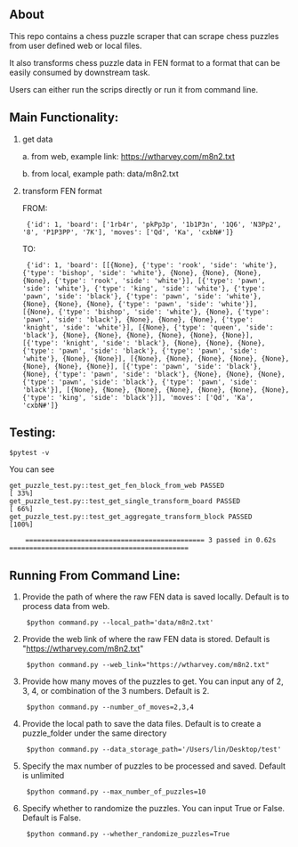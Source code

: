 ## About
This repo contains a chess puzzle scraper that can scrape chess puzzles from user defined web or local files. 

It also transforms chess puzzle data in FEN format to a format that can be easily consumed by downstream task.

Users can either run the scrips directly or run it from command line. 

## Main Functionality:

1. get data

	a. from web,  example link: https://wtharvey.com/m8n2.txt
	
	b. from local, example path: data/m8n2.txt
	
2. transform FEN format 

	FROM: 
	
		{'id': 1, 'board': ['1rb4r', 'pkPp3p', '1b1P3n', '1Q6', 'N3Pp2', '8', 'P1P3PP', '7K'], 'moves': ['Qd', 'Ka', 'cxbN#']}
	
	TO:
	
		{'id': 1, 'board': [[{None}, {'type': 'rook', 'side': 'white'}, {'type': 'bishop', 'side': 'white'}, {None}, {None}, {None}, {None}, {'type': 'rook', 'side': 'white'}], [{'type': 'pawn', 'side': 'white'}, {'type': 'king', 'side': 'white'}, {'type': 'pawn', 'side': 'black'}, {'type': 'pawn', 'side': 'white'}, {None}, {None}, {None}, {'type': 'pawn', 'side': 'white'}], [{None}, {'type': 'bishop', 'side': 'white'}, {None}, {'type': 'pawn', 'side': 'black'}, {None}, {None}, {None}, {'type': 'knight', 'side': 'white'}], [{None}, {'type': 'queen', 'side': 'black'}, {None}, {None}, {None}, {None}, {None}, {None}], [{'type': 'knight', 'side': 'black'}, {None}, {None}, {None}, {'type': 'pawn', 'side': 'black'}, {'type': 'pawn', 'side': 'white'}, {None}, {None}], [{None}, {None}, {None}, {None}, {None}, {None}, {None}, {None}], [{'type': 'pawn', 'side': 'black'}, {None}, {'type': 'pawn', 'side': 'black'}, {None}, {None}, {None}, {'type': 'pawn', 'side': 'black'}, {'type': 'pawn', 'side': 'black'}], [{None}, {None}, {None}, {None}, {None}, {None}, {None}, {'type': 'king', 'side': 'black'}]], 'moves': ['Qd', 'Ka', 'cxbN#']}
		
## Testing:


	$pytest -v
	
You can see
	
	get_puzzle_test.py::test_get_fen_block_from_web PASSED                                                [ 33%]
	get_puzzle_test.py::test_get_single_transform_board PASSED                                            [ 66%]
	get_puzzle_test.py::test_get_aggregate_transform_block PASSED                                         [100%]
		
		============================================= 3 passed in 0.62s =============================================
		

	
## Running From Command Line:

1. Provide the path of where the raw FEN data is saved locally. Default is to process data from web.

		$python command.py --local_path='data/m8n2.txt'
		
2. Provide the web link of where the raw FEN data is stored. Default is "https://wtharvey.com/m8n2.txt"
                       
        $python command.py --web_link="https://wtharvey.com/m8n2.txt"
        
3. Provide how many moves of the puzzles to get. You can input any of 2, 3, 4, or combination of the 3 numbers. Default is 2.

        $python command.py --number_of_moves=2,3,4
  			
4. Provide the local path to save the data files. Default is to create a puzzle_folder under the same directory
	
		$python command.py --data_storage_path='/Users/lin/Desktop/test'

5. Specify the max number of puzzles to be processed and saved. Default is unlimited
				                        
		$python command.py --max_number_of_puzzles=10

6. Specify whether to randomize the puzzles. You can input True or False. Default is False.
		
		$python command.py --whether_randomize_puzzles=True
                        
